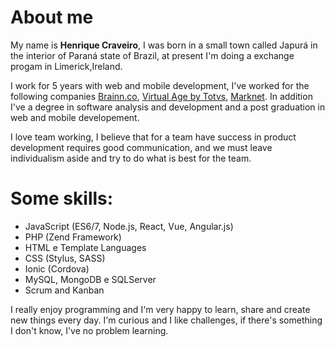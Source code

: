 # About me

My name is **Henrique Craveiro**, I was born in a small town called Japurá in the interior of Paraná state of Brazil, at present I'm doing a exchange progam in Limerick,Ireland.

I work for 5 years with web and mobile development, I've worked for the following companies [Brainn.co](https://brainn.co/),  [Virtual Age by Totvs](http://virtualage.com.br/), [Marknet](http://www.marknet.com.br/). In addition I've a degree in software analysis and development and a post graduation in web and mobile developement.

I love team working, I believe that for a team have success in product development requires good communication, and we must leave individualism aside and try to do what is best for the team.

# Some skills:
- JavaScript (ES6/7, Node.js, React, Vue, Angular.js)
- PHP (Zend Framework)
- HTML e Template Languages
- CSS (Stylus, SASS)
- Ionic (Cordova)
- MySQL, MongoDB e SQLServer
- Scrum and Kanban

I really enjoy programming and I'm very happy to learn, share and create new things every day. I'm curious and I like challenges, if there's something I don't know, I've no problem learning.